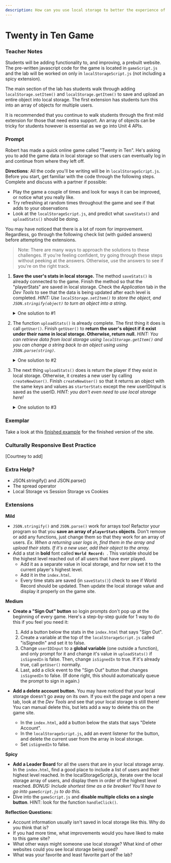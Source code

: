 ```yaml
---
description: How can you use local storage to better the experience of a website?
---
```


# Twenty in Ten Game

### Teacher Notes

Students will be adding functionality to, and improving, a prebuilt website. The pre-written javascript code for the game is located in `gameScript.js` and the lab will be worked on only in `localStorageScript.js` (not including a spicy extension). 

The main section of the lab has students walk through adding `localStorage.setItem()` and `localStorage.getItem()` to save and upload an entire object into local storage. The first extension has students turn this into an array of objects for multiple users.

It is recommended that you continue to walk students through the first mild extension for those that need extra support. An array of objects can be tricky for students however is essential as we go into Unit 4 APIs. 

### Prompt

Robert has made a quick online game called "Twenty in Ten". He's asking you to add the game data in local storage so that users can eventually log in and continue from where they left off.

**Directions**: All the code you'll be writing will be in `localStorageScript.js`. Before you start, get familiar with the code through the following steps. Complete and discuss with a partner if possible:
- Play the game a couple of times and look for ways it can be improved, or notice what you really like.
- Try refreshing at random times throughout the game and see if that adds to your observations
- Look at the `localStorageScript.js`, and predict what `saveStats()` and `uploadStats()` should be doing.

You may have noticed that there is a lot of room for improvement. Regardless, go through the following check list (with guided answers) before attempting the extensions.

> Note: There are many ways to approach the solutions to these challenges. If you're feeling confident, try going through these steps without peeking at the answers. Otherwise, use the answers to see if you're on the right track.

1. **Save the user's stats in local storage.** The method `saveStats()` is already connected to the game. Finish the method so that the "playerStats" are saved in local storage. Check the _Application_ tab in the _Dev Tools_ to see that the data is being updated after each level is completed. _HINT: Use `localStorage.setItem()` to store the object, and `JSON.stringify(object)` to turn an object into a string._
    <details>
    <summary>One solution to #1</summary>

    ```js
    const saveStats = (playerStats) => {
        localStorage.setItem("playerStats", JSON.stringify(playerStats));
    }
    ```
    > NOTE: You can also add them one at a time using `forEach()`. If you did it that way, good stuff! However, it will be more difficult later on to maintain.
    </details>

2. The function `uploadStats()` is already complete. The first thing it does is call `getUser()`. Finish `getUser()` to **return the user's object if it exist under their name in local storage. Otherwise, return null.** _HINT: You can retrieve data from local storage using `localStorage.getItem()` and you can change a string back to an object using using `JSON.parse(string)`._
    <details>
    <summary>One solution to #2</summary>

    ```js
    const getUser = ( userIDInput ) => {
        const player = JSON.parse(localStorage.getItem("playerStats"))

        if(player && player.userID === userIDInput){
            return player;
        } else {
            return null;
        }
    }
    ```
    </details>

3. The next thing `uploadStats()` does is return the player if they exist in local storage. Otherwise, it creates a new user by calling `createNewUser()`. Finish `createNewUser()` so that it returns an object with the same keys and values as `starterStats` except the new userIDInput is saved as the userID. _HINT: you don't even need to use local storage here!_
    <details>
    <summary>One solution to #3</summary>

    ```js
    const createNewUser = ( userIDInput ) => {
        return {
            userID: userIDInput,
            plays:0,
            currentLevel:START_LEVEL,
            highestLevel:START_LEVEL,
        };
    }
    ```
    > Optional Bonus! Check out the spread operator for an extra challenge on doing this in one line.
    </details>


### Exemplar

Take a look at this [finished example](./U3LAB4-Exemplar/index.html) for the finished version of the site.

### Culturally Responsive Best Practice

[Courtney to add]

### Extra Help?

- JSON.stringify() and JSON.parse()
- The spread operator
- Local Storage vs Session Storage vs Cookies

### Extensions

**Mild**
- `JSON.stringify()` and `JSON.parse()` work for arrays too! Refactor your program so that you **save an array of `playerStats` objects**. Don't remove or add any functions, just change them so that they work for an array of users. _Ex. When a returning user logs in, find them in the array and upload their stats. If it's a new user, add their object to the array._
- Add a stat in **bold** font called **`World Record: `**. This variable should be the highest level reached out of all users that have ever played.
    - Add it as a separate value in local storage, and for now set it to the current player's highest level.
    - Add it in the `index.html`.
    - Every time stats are saved (in `saveStats()`) check to see if World Record should be updated. Then update the local storage value and display it properly on the game site. 

**Medium**
- **Create a "Sign Out" button** so login prompts don't pop up at the beginning of every game. Here's a step-by-step guide for 1 way to do this if you feel you need it:
    1. Add a button below the stats in the `index.html` that says "Sign Out".
    2. Create a variable at the top of the `localStorageScript.js` called "isSignedIn" and set it to false.
    3. Change `userIDInput` to a **global variable** (one outside a function), and only prompt for it and change it's value in `uploadStats()` if `isSignedIn` is false. Then, change `isSignedIn` to true. If it's already true, call `getUser()` normally.
    4. Last, add a click event to the "Sign Out" button that changes `isSignedIn` to false. (If done right, this should automatically queue the prompt to sign in again.)

- **Add a delete account button.** You may have noticed that your local storage doesn't go away on its own. If you exit the page and open a new tab, look at the _Dev Tools_ and see that your local storage is still there! You can manual delete this, but lets add a way to delete this on the game site. 
    - In the `index.html`, add a button below the stats that says "Delete Account".
    - In the `localStorageScript.js`, add an event listener for the button, and delete the current user from the array in local storage.
    - Set `isSignedIn` to false.

**Spicy**
- **Add a Leader Board** for all the users that are in your local storage array. In the `index.html`, find a good place to include a list of users and their highest level reached. In the localStorageScript.js, iterate over the local storage array of users, and display them in order of the highest level reached. _BONUS: Include shortest time as a tie breaker! You'll have to go into `gameScript.js` to do this._ 
- Dive into the `gameScript.js` and **disable multiple clicks on a single button**. HINT: look for the function `handleClick()`.


**Reflection Questions:**

- Account information usually isn't saved in local storage like this. Why do you think that is?
- If you had more time, what improvements would you have liked to make to this game site?
- What other ways might someone use local storage? What kind of other websites could you see local storage being used?
- What was your favorite and least favorite part of the lab?
